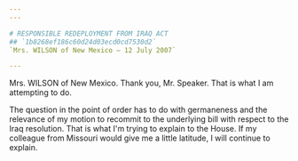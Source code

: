 ```yaml
---
---

# RESPONSIBLE REDEPLOYMENT FROM IRAQ ACT
## `1b8268ef186c60d24d03ecd0cd7530d2`
`Mrs. WILSON of New Mexico — 12 July 2007`

---
```



Mrs. WILSON of New Mexico. Thank you, Mr. Speaker. That is what I am 
attempting to do.

The question in the point of order has to do with germaneness and the 
relevance of my motion to recommit to the underlying bill with respect 
to the Iraq resolution. That is what I'm trying to explain to the 
House. If my colleague from Missouri would give me a little latitude, I 
will continue to explain.
